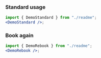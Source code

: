### Standard usage

```jsx harmony
import { DemoStandard } from "./readme";
<DemoStandard />;
```

### Book again

```jsx harmony
import { DemoRebook } from "./readme";
<DemoRebook />;
```
